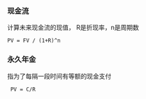 
### 现金流
计算未来现金流的现值， R是折现率，n是周期数
```
PV = FV / (1+R)^n
```
### 永久年金
 指为了每隔一段时间有等额的现金支付
```
 PV = C/R
```


